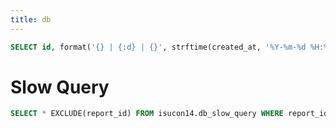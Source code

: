 ```yaml
---
title: db
---
```


```sql reports
SELECT id, format('{} | {:d} | {}', strftime(created_at, '%Y-%m-%d %H:%M:%S'), score::INTEGER, comment) AS label FROM isucon14.reports ORDER BY id DESC;
```

<Dropdown data={reports} name=report_id value=id label=label title=対象 order="id desc" />

# Slow Query

```sql db_slow_query
SELECT * EXCLUDE(report_id) FROM isucon14.db_slow_query WHERE report_id = ${inputs.report_id.value} ORDER BY sum DESC;
```

<DataTable data={db_slow_query} rows=50 search=true rowNumbers=true>
  <Column id=cnt contentType=colorscale />
  <Column id=sum contentType=colorscale />
  <Column id=min contentType=colorscale />
  <Column id=avg contentType=colorscale />
  <Column id=max contentType=colorscale />
  <Column id=sumLock contentType=colorscale />
  <Column id=sumRows contentType=colorscale />
  <Column id=avgRows contentType=colorscale />
  <Column id=db />
  <Column id=query />
</DataTable>
